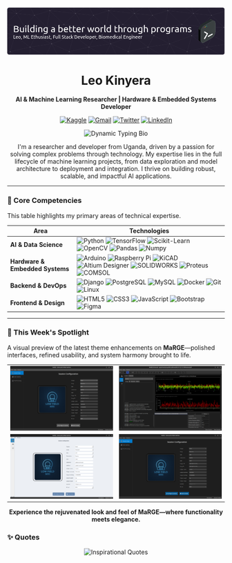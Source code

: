 ![Header](./github-header-image(3).png)

<div align="center">
  <h1>Leo Kinyera</h1>
  <p><strong>AI & Machine Learning Researcher | Hardware & Embedded Systems Developer</strong></p>
  <p>
    <a href="https://kaggle.com/leomcbills" target="_blank"><img src="https://img.shields.io/badge/Kaggle-20BEFF?style=plastic&logo=kaggle&logoColor=white" alt="Kaggle" height="28"></a>
    <a href="mailto:leokinyera81@gmail.com"><img src="https://img.shields.io/badge/Gmail-D14836?style=plastic&logo=gmail&logoColor=white" alt="Gmail" height="28"></a>
    <a href="https://twitter.com/leokinyera" target="_blank"><img src="https://img.shields.io/badge/Twitter-1DA1F2?style=plastic&logo=twitter&logoColor=white" alt="Twitter" height="28"></a>
    <a href="https://linkedin.com/in/leokinyera" target="_blank"><img src="https://img.shields.io/badge/LinkedIn-0A66C2?style=plastic&logo=linkedin&logoColor=white" alt="LinkedIn" height="28"></a>
  </p>
</div>

<!-- DYNAMIC TYPING BIO -->


<div align="center">


  <img src="https://readme-typing-svg.demolab.com?font=Fira+Code&size=21&pause=1000&color=36BCF7&center=true&vCenter=true&width=850&lines=AI+%26+ML+Researcher+from+Uganda+solving+real-world+problems.;Building+robust%2C+scalable%2C+and+impactful+AI+solutions.;Mastering+the+end-to-end+Machine+Learning+lifecycle.;Bridging+intelligent+software+with+physical+hardware." alt="Dynamic Typing Bio" />


</div>

<p align="center">
  I'm a researcher and developer from Uganda, driven by a passion for solving complex problems through technology. My expertise lies in the full lifecycle of machine learning projects, from data exploration and model architecture to deployment and integration. I thrive on building robust, scalable, and impactful AI applications.
</p>

---

### 🚀 Core Competencies

This table highlights my primary areas of technical expertise.

| Area                          | Technologies                                                                                                                                                                                                                                                                                                                                                                                                                          |
| ----------------------------- | ------------------------------------------------------------------------------------------------------------------------------------------------------------------------------------------------------------------------------------------------------------------------------------------------------------------------------------------------------------------------------------------------------------------------------------- |
| **AI & Data Science**         | <img src="https://img.shields.io/badge/Python-3776AB?style=flat&logo=python&logoColor=white" alt="Python"> <img src="https://img.shields.io/badge/TensorFlow-FF6F00?style=flat&logo=tensorflow&logoColor=white" alt="TensorFlow"> <img src="https://img.shields.io/badge/Scikit--Learn-F7931E?style=flat&logo=scikit-learn&logoColor=white" alt="Scikit-Learn"> <img src="https://img.shields.io/badge/OpenCV-5C3EE8?style=flat&logo=opencv&logoColor=white" alt="OpenCV"> <img src="https://img.shields.io/badge/Pandas-150458?style=flat&logo=pandas&logoColor=white" alt="Pandas"> <img src="https://img.shields.io/badge/Numpy-013243?style=flat&logo=numpy&logoColor=white" alt="Numpy"> |
| **Hardware & Embedded Systems** | <img src="https://img.shields.io/badge/Arduino-00979D?style=flat&logo=arduino&logoColor=white" alt="Arduino"> <img src="https://img.shields.io/badge/Raspberry%20Pi-A22846?style=flat&logo=raspberrypi&logoColor=white" alt="Raspberry Pi"> <img src="https://img.shields.io/badge/KiCAD-314165?style=flat&logo=kicad&logoColor=white" alt="KiCAD">  <img src="https://img.shields.io/badge/Altium%20Designer-FF6C00?style=flat&logo=altiumdesigner&logoColor=white" alt="Altium Designer"> <img src="https://img.shields.io/badge/SOLIDWORKS-E2231A?style=flat&logo=solidworks&logoColor=white" alt="SOLIDWORKS"> <img src="https://img.shields.io/badge/Proteus-0084C8?style=flat&logo=proteus&logoColor=white" alt="Proteus"> <img src="https://img.shields.io/badge/COMSOL-0055A2?style=flat&logo=comsol&logoColor=white" alt="COMSOL">                                                                                       |
| **Backend & DevOps**          | <img src="https://img.shields.io/badge/Django-092E20?style=flat&logo=django&logoColor=white" alt="Django"> <img src="https://img.shields.io/badge/PostgreSQL-4169E1?style=flat&logo=postgresql&logoColor=white" alt="PostgreSQL"> <img src="https://img.shields.io/badge/MySQL-4479A1?style=flat&logo=mysql&logoColor=white" alt="MySQL"> <img src="https://img.shields.io/badge/Docker-2496ED?style=flat&logo=docker&logoColor=white" alt="Docker"> <img src="https://img.shields.io/badge/Git-E44C30?style=flat&logo=git&logoColor=white" alt="Git"> <img src="https://img.shields.io/badge/Linux-FCC624?style=flat&logo=linux&logoColor=black" alt="Linux"> |
| **Frontend & Design**         | <img src="https://img.shields.io/badge/HTML5-E34F26?style=flat&logo=html5&logoColor=white" alt="HTML5"> <img src="https://img.shields.io/badge/CSS3-1572B6?style=flat&logo=css3&logoColor=white" alt="CSS3"> <img src="https://img.shields.io/badge/JavaScript-F7DF1E?style=flat&logo=javascript&logoColor=black" alt="JavaScript"> <img src="https://img.shields.io/badge/Bootstrap-7952B3?style=flat&logo=bootstrap&logoColor=white" alt="Bootstrap"> <img src="https://img.shields.io/badge/Figma-F24E1E?style=flat&logo=figma&logoColor=white" alt="Figma"> |

---

### 🌟 This Week's Spotlight

A visual preview of the latest theme enhancements on **MaRGE**—polished interfaces, refined usability, and system harmony brought to life.

<div align="center">
  <table>
    <tr>
      <td><img src="dark1.png" alt="Theme Preview 1" width="250"/></td>
      <td><img src="dark4.png" alt="Theme Preview 2" width="250"/></td>
    </tr>
    <tr>
      <td><img src="dark3.png" alt="Theme Preview 3" width="250"/></td>
      <td><img src="dark2.png" alt="Theme Preview 4" width="250"/></td>
    </tr>
  </table>
  <p><strong>Experience the rejuvenated look and feel of MaRGE—where functionality meets elegance.</strong></p>
</div>

### ✨ Quotes

<div align="center">
  <img src="https://quotes-readme.vercel.app/api?type=horizontal&theme=nord" alt="Inspirational Quotes" />
</div>
